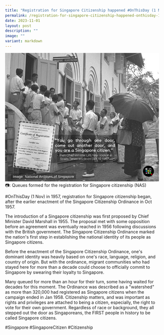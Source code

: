 ```yaml
---
title: "Registration for Singapore Citizenship happened #OnThisDay (1 Nov 1957)"
permalink: /registration-for-singapore-citizenship-happened-onthisday-1-nov-1957/
date: 2023-11-01
layout: post
description: ""
image: ""
variant: markdown
---
```

![](/images/connexionsg/2023/Registration_Singapore_Citizenship.jpg)
📷: Queues formed for the registration for Singapore citizenship (NAS)

#OnThisDay (1 Nov) in 1957, registration for Singapore citizenship began, after the earlier enactment of the Singapore Citizenship Ordinance in Oct 1957.

The introduction of a Singapore citizenship was first proposed by Chief Minister David Marshall in 1955. The proposal met with some opposition before an agreement was eventually reached in 1956 following discussions with the British government. The Singapore Citizenship Ordinance marked the nation's first step in establishing the national identity of its people as Singapore citizens.

Before the enactment of the Singapore Citizenship Ordinance, one's dominant identity was heavily based on one's race, language, religion, and country of origin. But with the ordinance, migrant communities who had stayed here for more than a decade could choose to officially commit to Singapore by swearing their loyalty to Singapore.

Many queued for more than an hour for their turn, some having waited for decades for this moment. The Ordinance was described as a "watershed" as more than 320,000 had registered as Singapore citizens when the campaign ended in Jan 1958.
Citizenship matters, and was important as rights and privileges are attached to being a citizen, especially, the right to vote for their own government. Regardless of race or background, they all stepped out the door as Singaporeans, the FIRST people in history to be called Singapore citizens.

#Singapore #SingaporeCitizen #Citizenship
